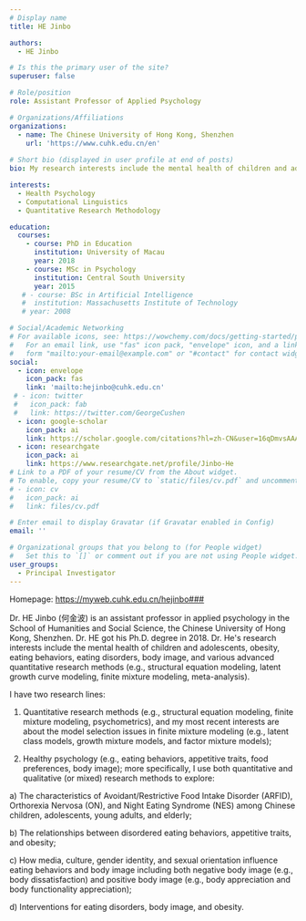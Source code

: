 ```yaml
---
# Display name
title: HE Jinbo 

authors:
  - HE Jinbo

# Is this the primary user of the site?
superuser: false

# Role/position
role: Assistant Professor of Applied Psychology

# Organizations/Affiliations
organizations:
  - name: The Chinese University of Hong Kong, Shenzhen
    url: 'https://www.cuhk.edu.cn/en'
    
# Short bio (displayed in user profile at end of posts)
bio: My research interests include the mental health of children and adolescents, obesity, eating behaviors, eating disorders, body image, and various advanced quantitative research methods (e.g., structural equation modeling, latent growth curve modeling, finite mixture modeling, meta-analysis).

interests:
  - Health Psychology
  - Computational Linguistics
  - Quantitative Research Methodology

education:
  courses:
    - course: PhD in Education
      institution: University of Macau
      year: 2018
    - course: MSc in Psychology
      institution: Central South University
      year: 2015
   # - course: BSc in Artificial Intelligence
   #  institution: Massachusetts Institute of Technology
   # year: 2008

# Social/Academic Networking
# For available icons, see: https://wowchemy.com/docs/getting-started/page-builder/#icons
#   For an email link, use "fas" icon pack, "envelope" icon, and a link in the
#   form "mailto:your-email@example.com" or "#contact" for contact widget.
social:
  - icon: envelope
    icon_pack: fas
    link: 'mailto:hejinbo@cuhk.edu.cn'
 # - icon: twitter
 #   icon_pack: fab
 #   link: https://twitter.com/GeorgeCushen
  - icon: google-scholar
    icon_pack: ai
    link: https://scholar.google.com/citations?hl=zh-CN&user=16qDmvsAAAAJ&view_op=list_works
  - icon: researchgate
    icon_pack: ai
    link: https://www.researchgate.net/profile/Jinbo-He
# Link to a PDF of your resume/CV from the About widget.
# To enable, copy your resume/CV to `static/files/cv.pdf` and uncomment the lines below.
# - icon: cv
#   icon_pack: ai
#   link: files/cv.pdf

# Enter email to display Gravatar (if Gravatar enabled in Config)
email: ''

# Organizational groups that you belong to (for People widget)
#   Set this to `[]` or comment out if you are not using People widget.
user_groups:
  - Principal Investigator
---
```

Homepage: https://myweb.cuhk.edu.cn/hejinbo###

Dr. HE Jinbo (何金波) is an assistant professor in applied psychology in the School of Humanities and Social Science, the Chinese University of Hong Kong, Shenzhen. Dr. HE got his Ph.D. degree in 2018. Dr. He's research interests include the mental health of children and adolescents, obesity, eating behaviors, eating disorders, body image, and various advanced quantitative research methods (e.g., structural equation modeling, latent growth curve modeling, finite mixture modeling, meta-analysis).


I have two research lines: 

1) Quantitative research methods (e.g., structural equation modeling, finite mixture modeling, psychometrics), and my most recent interests are about the model selection issues in finite mixture modeling (e.g., latent class models, growth mixture models, and factor mixture models); 

2) Healthy psychology (e.g., eating behaviors, appetitive traits, food preferences, body image); more specifically, I use both quantitative and qualitative (or mixed) research methods to explore: 

a) The characteristics of Avoidant/Restrictive Food Intake Disorder (ARFID), Orthorexia Nervosa (ON), and Night Eating Syndrome (NES) among Chinese children, adolescents, young adults, and elderly; 

b) The relationships between disordered eating behaviors, appetitive traits, and obesity;

c) How media, culture, gender identity, and sexual orientation influence eating behaviors and body image including both negative body image (e.g., body dissatisfaction) and positive body image (e.g., body appreciation and body functionality appreciation);

d) Interventions for eating disorders, body image, and obesity.
